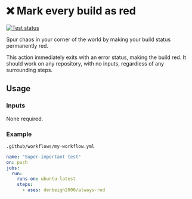 # :x: Mark every build as red

[![Test status](https://github.com/denbeigh2000/always-red/actions/workflows/workflow.yml/badge.svg)](https://github.com/denbeigh2000/always-red/actions/workflows/workflow.yml)

Spur chaos in your corner of the world by making your build status
permanently red.

This action immediately exits with an error status, making the build
red. It should work on any repository, with no inputs, regardless of
any surrounding steps.

## Usage
### Inputs
None required.

### Example

`.github/workflows/my-workflow.yml`
```yaml
name: "Super-important test"
on: push
jobs:
  run:
    runs-on: ubuntu-latest
    steps:
      - uses: denbeigh2000/always-red
```
